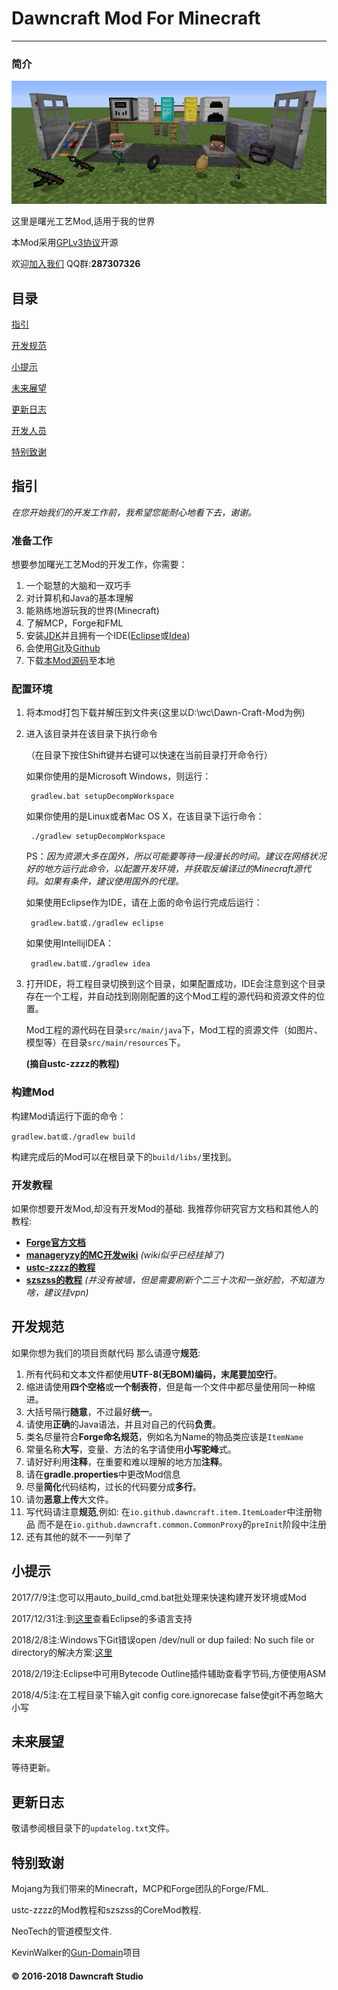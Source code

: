 # Dawncraft Mod For Minecraft

----------

### 简介

![dawncraft](/docs/title.png)

这里是曙光工艺Mod,适用于我的世界

本Mod采用[GPLv3协议](https://github.com/Dawncraft/Dawncraft-Mod/blob/master/LICENSE)开源

欢迎[加入我们](http://shang.qq.com/wpa/qunwpa?idkey=61928f37c251f45b49f652efc2d90857f24b38b2d5d69859c8d3ae6241479a02) QQ群:**287307326**

## 目录

[指引](#指引)

[开发规范](#开发规范)

[小提示](#小提示)

[未来展望](#未来展望)

[更新日志](#更新日志)

[开发人员](#开发人员)

[特别致谢](#特别致谢)

## 指引

*在您开始我们的开发工作前，我希望您能耐心地看下去，谢谢。*

### 准备工作

想要参加曙光工艺Mod的开发工作，你需要：

1. 一个聪慧的大脑和一双巧手
2. 对计算机和Java的基本理解
3. 能熟练地游玩我的世界(Minecraft)
4. 了解MCP，Forge和FML
3. 安装[JDK](http://www.oracle.com/technetwork/java/javase/downloads/index.html)并且拥有一个IDE([Eclipse](http://www.eclipse.org/)或[Idea](https://www.jetbrains.com/idea/))
4. 会使用[Git](https://git-scm.com/)及[Github](https://github.com/)
5. 下载[本Mod源码](https://github.com/Dawncraft/Dawncraft-Mod/archive/master.zip)至本地

### 配置环境

1. 将本mod打包下载并解压到文件夹(这里以D:\wc\Dawn-Craft-Mod为例)

2. 进入该目录并在该目录下执行命令
   
    （在目录下按住Shift键并右键可以快速在当前目录打开命令行）

    如果你使用的是Microsoft Windows，则运行：

	    gradlew.bat setupDecompWorkspace

    如果你使用的是Linux或者Mac OS X，在该目录下运行命令：

	    ./gradlew setupDecompWorkspace

    PS：*因为资源大多在国外，所以可能要等待一段漫长的时间。建议在网络状况好的地方运行此命令，以配置开发环境，并获取反编译过的Minecraft源代码。如果有条件，建议使用国外的代理。*

    如果使用Eclipse作为IDE，请在上面的命令运行完成后运行：

	    gradlew.bat或./gradlew eclipse

    如果使用IntellijIDEA：

	    gradlew.bat或./gradlew idea

3. 打开IDE，将工程目录切换到这个目录，如果配置成功，IDE会注意到这个目录存在一个工程，并自动找到刚刚配置的这个Mod工程的源代码和资源文件的位置。

    Mod工程的源代码在目录`src/main/java`下，Mod工程的资源文件（如图片、模型等）在目录`src/main/resources`下。

    **(摘自ustc-zzzz的教程)**

### 构建Mod

构建Mod请运行下面的命令：

	gradlew.bat或./gradlew build

构建完成后的Mod可以在根目录下的`build/libs/`里找到。

### 开发教程

如果你想要开发Mod,却没有开发Mod的基础.
我推荐你研究官方文档和其他人的教程:

* [**Forge官方文档**](http://mcforge-cn.readthedocs.io/zh/latest/)
* [**manageryzy的MC开发wiki**](https://mcdev-wiki.org/)
*(wiki似乎已经挂掉了)*
* [**ustc-zzzz的教程**](https://ustc-zzzz.gitbooks.io/fmltutor/content/)
* [**szszss的教程**](http://blog.hakugyokurou.net/?page_id=126)
*(并没有被墙，但是需要刷新个二三十次和一张好脸，不知道为啥，建议挂vpn)*

## 开发规范

如果你想为我们的项目贡献代码
那么请遵守**规范**:

1. 所有代码和文本文件都使用**UTF-8(无BOM)**编码，末尾要加**空行**。
2. 缩进请使用**四个空格**或**一个制表符**，但是每一个文件中都尽量使用同一种缩进。
3. 大括号隔行**随意**，不过最好**统一**。
4. 请使用**正确**的Java语法，并且对自己的代码**负责**。
5. 类名尽量符合**Forge命名规范**，例如名为Name的物品类应该是`ItemName`
6. 常量名称**大写**，变量、方法的名字请使用**小写驼峰**式。
7. 请好好利用**注释**，在重要和难以理解的地方加**注释**。
8. 请在**gradle.properties**中更改Mod信息
9. 尽量**简化**代码结构，过长的代码要分成**多行**。
10. 请勿**恶意上传**大文件。
11. 写代码请注意**规范**,例如:
    在`io.github.dawncraft.item.ItemLoader`中注册物品
    而不是在`io.github.dawncraft.common.CommonProxy`的`preInit`阶段中注册
12. 还有其他的就不一一列举了

## 小提示

2017/7/9注:您可以用auto_build_cmd.bat批处理来快速构建开发环境或Mod

2017/12/31注:到[这里](http://www.eclipse.org/babel/downloads.php)查看Eclipse的多语言支持

2018/2/8注:Windows下Git错误open /dev/null or dup failed: No such file or directory的解决方案:[这里](http://servicedefaults.com/10/null/)

2018/2/19注:Eclipse中可用Bytecode Outline插件辅助查看字节码,方便使用ASM

2018/4/5注:在工程目录下输入git config core.ignorecase false使git不再忽略大小写

## 未来展望

等待更新。

## 更新日志

敬请参阅根目录下的`updatelog.txt`文件。

## 特别致谢

Mojang为我们带来的Minecraft，MCP和Forge团队的Forge/FML.

ustc-zzzz的Mod教程和szszss的CoreMod教程.

NeoTech的管道模型文件.

KevinWalker的[Gun-Domain](https://coding.net/u/KevinWalker/p/Gun-Domain/)项目

#### &copy; 2016-2018 Dawncraft Studio ####
